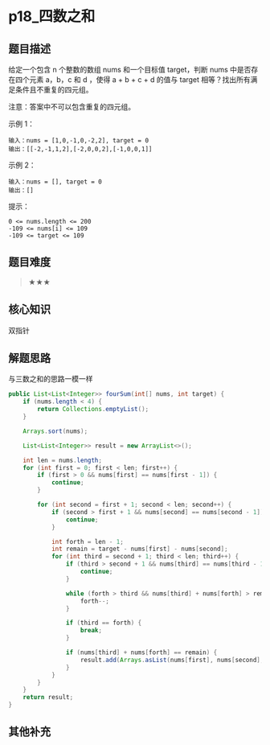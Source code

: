 # p18_四数之和
## 题目描述
给定一个包含 n 个整数的数组 nums 和一个目标值 target，判断 nums 中是否存在四个元素 a，b，c 和 d ，使得 a + b + c +
 d 的值与 target 相等？找出所有满足条件且不重复的四元组。 

 注意：答案中不可以包含重复的四元组。 

 

 示例 1： 

 ```
输入：nums = [1,0,-1,0,-2,2], target = 0
输出：[[-2,-1,1,2],[-2,0,0,2],[-1,0,0,1]]
 ```

 示例 2： 

 ```
输入：nums = [], target = 0
输出：[]
 ```


 提示： 

 ```
 0 <= nums.length <= 200 
 -109 <= nums[i] <= 109 
 -109 <= target <= 109 
 ```
## 题目难度
> ★★★
## 核心知识
双指针

## 解题思路

与三数之和的思路一模一样

```java
public List<List<Integer>> fourSum(int[] nums, int target) {
    if (nums.length < 4) {
        return Collections.emptyList();
    }

    Arrays.sort(nums);

    List<List<Integer>> result = new ArrayList<>();

    int len = nums.length;
    for (int first = 0; first < len; first++) {
        if (first > 0 && nums[first] == nums[first - 1]) {
            continue;
        }

        for (int second = first + 1; second < len; second++) {
            if (second > first + 1 && nums[second] == nums[second - 1]) {
                continue;
            }

            int forth = len - 1;
            int remain = target - nums[first] - nums[second];
            for (int third = second + 1; third < len; third++) {
                if (third > second + 1 && nums[third] == nums[third - 1]) {
                    continue;
                }

                while (forth > third && nums[third] + nums[forth] > remain) {
                    forth--;
                }

                if (third == forth) {
                    break;
                }

                if (nums[third] + nums[forth] == remain) {
                    result.add(Arrays.asList(nums[first], nums[second], nums[third], nums[forth]));
                }
            }
        }
    }
    return result;
}

```

## 其他补充

